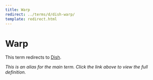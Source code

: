 ```yaml
---
title: Warp
redirect: ../terms/d/dish-warp/
template: redirect.html
---
```


# Warp

This term redirects to [Dish](../terms/d/dish-warp/).

*This is an alias for the main term. Click the link above to view the full definition.*
